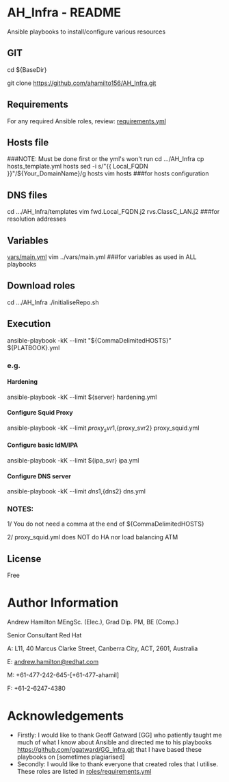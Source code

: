 # AH_Infra - README
Ansible playbooks to install/configure various resources

## GIT
cd ${BaseDir}

git clone https://github.com/ahamilto156/AH_Infra.git

## Requirements
For any required Ansible roles, review:
[requirements.yml](requirements.yml)

## Hosts file
###NOTE: Must be done first or the yml's won't run
cd  .../AH_Infra
cp hosts_template.yml hosts
sed -i s/"{{ Local_FQDN }}"/${Your_DomainName}/g hosts
vim hosts ###for hosts configuration

## DNS files
cd  .../AH_Infra/templates
vim fwd.Local_FQDN.j2 rvs.ClassC_LAN.j2     ###for resolution addresses

##  Variables
[vars/main.yml](vars/main.yml)
vim ../vars/main.yml                        ###for variables as used in ALL playbooks

## Download roles
cd  .../AH_Infra
./initialiseRepo.sh

## Execution
ansible-playbook -kK --limit "${CommaDelimitedHOSTS}” ${PLATBOOK}.yml

### e.g.  
#### Hardening
ansible-playbook -kK --limit ${server} hardening.yml
#### Configure Squid Proxy
ansible-playbook -kK --limit ${proxy_svr1},${proxy_svr2} proxy_squid.yml
#### Configure basic IdM/IPA
ansible-playbook -kK --limit ${ipa_svr} ipa.yml
#### Configure DNS server
ansible-playbook -kK --limit ${dns1},${dns2} dns.yml

### NOTES:
1/ You do not need a comma at the end of ${CommaDelimitedHOSTS}

2/ proxy_squid.yml does NOT do HA nor load balancing ATM

## License
Free

# Author Information
Andrew Hamilton MEngSc. (Elec.), Grad Dip. PM, BE (Comp.)

Senior Consultant
Red Hat

A: L11, 40 Marcus Clarke Street,
    Canberra City, ACT, 2601, Australia

E: andrew.hamilton@redhat.com  

M: +61-477-242-645-[+61-477-ahamil]

F: +61-2-6247-4380    

# Acknowledgements
- Firstly:
      I would like to thank Geoff Gatward [GG] who patiently taught me much of what I know about Ansible and directed
      me to his playbooks https://github.com/ggatward/GG_Infra.git that I have based these playbooks on [sometimes plagiarised]
- Secondly:
      I would like to thank everyone that created roles that I utilise. These roles are listed in [roles/requirements.yml](roles/requirements.yml) 
